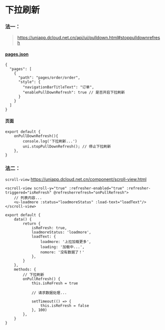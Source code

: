 # 下拉刷新

### 法一：

> https://uniapp.dcloud.net.cn/api/ui/pulldown.html#stoppulldownrefresh

#### [pages.json](../../pages.json)

```
{
  "pages": [
    {
      "path": "pages/order/order",
      "style": {
        "navigationBarTitleText": "订单",
        "enablePullDownRefresh": true // 是否开启下拉刷新
      }
    }
  ]
}
```

#### 页面

```
export default {
    onPullDownRefresh(){
        console.log('下拉刷新...')
        uni.stopPullDownRefresh(); // 停止下拉刷新
    },
}
```

### 法二：

`scroll-view` https://uniapp.dcloud.net.cn/component/scroll-view.html

```
<scroll-view scroll-y="true" :refresher-enabled="true" :refresher-triggered="isReFresh" @refresherrefresh="onPullRefresh">
    // 列表内容...
    <u-loadmore :status="loadmoreStatus" :load-text="loadText"/>
</scroll-view>
```

```
export default {
    data() {
        return {
            isReFresh: true,
            loadmoreStatus: 'loadmore',
            loadText: {
                loadmore: '上拉加载更多',
                loading: '加载中...',
                nomore: '没有数据了！'
            },
        }
    },
    methods: {
        // 下拉刷新
        onPullRefresh() {
            this.isReFresh = true
            
            // 请求数据处理...
            
            setTimeout(() => {
                this.isReFresh = false
            }, 100)
        },
    }
}
```
